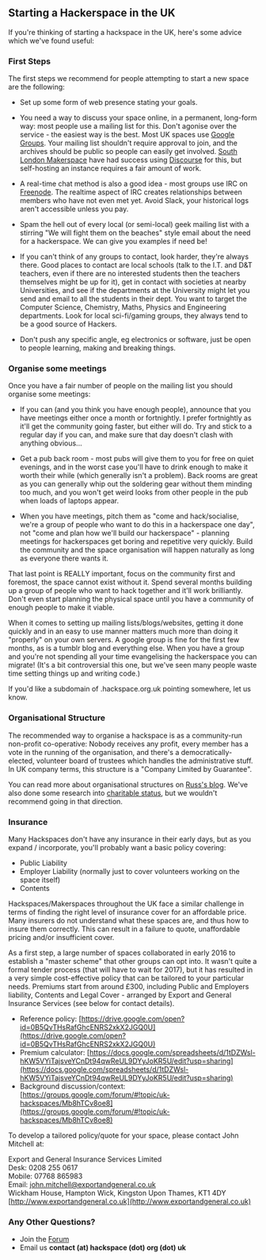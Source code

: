 ## Starting a Hackerspace in the UK

If you're thinking of starting a hackspace in the UK, here's some advice which we've found useful:

### First Steps

The first steps we recommend for people attempting to start a new space are the following:

*   Set up some form of web presence stating your goals.

*   You need a way to discuss your space online, in a permanent, long-form way: most people use a mailing list for this. Don't agonise over the service - the easiest way is the best. Most UK spaces use [Google Groups](https://groups.google.com). Your mailing list shouldn't require approval to join, and the archives should be public so people can easily get involved. [South London Makerspace](http://southlondonmakerspace.org/2015/06/18/introducing-discourse/) have had success using [Discourse](https://www.discourse.org/) for this, but self-hosting an instance requires a fair amount of work.

*   A real-time chat method is also a good idea - most groups use IRC on [Freenode](http://www.freenode.net). The realtime aspect of IRC creates relationships between members who have not even met yet. Avoid Slack, your historical logs aren't accessible unless you pay.

*   Spam the hell out of every local (or semi-local) geek mailing list with a stirring "We will fight them on the beaches" style email about the need for a hackerspace. We can give you examples if need be!

*   If you can't think of any groups to contact, look harder, they're always there. Good places to contact are local schools (talk to the I.T. and D&T teachers, even if there are no interested students then the teachers themselves might be up for it), get in contact with societies at nearby Universities, and see if the departments at the University might let you send and email to all the students in their dept. You want to target the Computer Science, Chemistry, Maths, Physics and Engineering departments. Look for local sci-fi/gaming groups, they always tend to be a good source of Hackers.

*   Don't push any specific angle, eg electronics or software, just be open to people learning, making and breaking things.

### Organise some meetings

Once you have a fair number of people on the mailing list you should organise some meetings:

*   If you can (and you think you have enough people), announce that you have meetings either once a month or fortnightly. I prefer fortnightly as it'll get the community going faster, but either will do. Try and stick to a regular day if you can, and make sure that day doesn't clash with anything obvious...

*   Get a pub back room - most pubs will give them to you for free on quiet evenings, and in the worst case you'll have to drink enough to make it worth their while (which generally isn't a problem). Back rooms are great as you can generally whip out the soldering gear without them minding too much, and you won't get weird looks from other people in the pub when loads of laptops appear.

*   When you have meetings, pitch them as "come and hack/socialise, we're a group of people who want to do this in a hackerspace one day", not "come and plan how we'll build our hackerspace" - planning meetings for hackerspaces get boring and repetitive very quickly. Build the community and the space organisation will happen naturally as long as everyone there wants it.

That last point is REALLY important, focus on the community first and foremost, the space cannot exist without it. Spend several months building up a group of people who want to hack together and it'll work brilliantly. Don't even start planning the physical space until you have a community of enough people to make it viable.

When it comes to setting up mailing lists/blogs/websites, getting it done quickly and in an easy to use manner matters much more than doing it "properly" on your own servers. A google group is fine for the first few months, as is a tumblr blog and everything else. When you have a group and you're not spending all your time evangelising the hackerspace you can migrate! (It's a bit controversial this one, but we've seen many people waste time setting things up and writing code.)

If you'd like a subdomain of .hackspace.org.uk pointing somewhere, let us know.

### Organisational Structure

The recommended way to organise a hackspace is as a community-run non-profit co-operative: Nobody receives any profit, every member has a vote in the running of the organisation, and there's a democratically-elected, volunteer board of trustees which handles the administrative stuff. In UK company terms, this structure is a "Company Limited by Guarantee".

You can read more about organisational structures on [Russ's blog](http://russ.garrett.co.uk/2009/10/25/starting-a-non-profit-in-the-uk/). We've also done some research into [charitable status](charitable_status "wikilink"), but we wouldn't recommend going in that direction.

### Insurance

Many Hackspaces don't have any insurance in their early days, but as you expand / incorporate, you'll probably want a basic policy covering:

*   Public Liability
*   Employer Liability (normally just to cover volunteers working on the space itself)
*   Contents

Hackspaces/Makerspaces throughout the UK face a similar challenge in terms of finding the right level of insurance cover for an affordable price. Many insurers do not understand what these spaces are, and thus how to insure them correctly. This can result in a failure to quote, unaffordable pricing and/or insufficient cover.

As a first step, a large number of spaces collaborated in early 2016 to establish a "master scheme" that other groups can opt into. It wasn't quite a formal tender process (that will have to wait for 2017), but it has resulted in a very simple cost-effective policy that can be tailored to your particular needs. Premiums start from around £300, including Public and Employers liability, Contents and Legal Cover - arranged by Export and General Insurance Services (see below for contact details).

*   Reference policy: [https://drive.google.com/open?id=0B5QvTHsRafGhcENRS2xkX2JGQ0U](https://drive.google.com/open?id=0B5QvTHsRafGhcENRS2xkX2JGQ0U)
*   Premium calculator: [https://docs.google.com/spreadsheets/d/1tDZWsl-hKW5VYiTajsveYCnDt94qwReUL9DYyJoKR5U/edit?usp=sharing](https://docs.google.com/spreadsheets/d/1tDZWsl-hKW5VYiTajsveYCnDt94qwReUL9DYyJoKR5U/edit?usp=sharing)
*   Background discussion/context: [https://groups.google.com/forum/#!topic/uk-hackspaces/Mb8hTCv8oe8](https://groups.google.com/forum/#!topic/uk-hackspaces/Mb8hTCv8oe8)

To develop a tailored policy/quote for your space, please contact John Mitchell at:

Export and General Insurance Services Limited  
Desk: 0208 255 0617  
Mobile: 07768 865983  
Email: john.mitchell@exportandgeneral.co.uk  
Wickham House, Hampton Wick, Kingston Upon Thames, KT1 4DY  
[http://www.exportandgeneral.co.uk](http://www.exportandgeneral.co.uk)

### Any Other Questions?

*   Join the [Forum](https://forum.hackspace.org.uk/)
*   Email us **contact (at) hackspace (dot) org (dot) uk**
